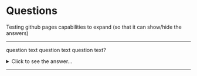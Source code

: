 # Questions

Testing github pages capabilities to expand (so that it can show/hide the answers)

---
question text question text question text?
<details>
  <summary>Click to see the answer...</summary>
  Answer will be here.
</details>

---